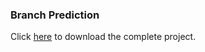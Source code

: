 ### Branch Prediction

Click [here](https://drive.google.com/file/d/1nUEooI1Jacgqmac2BTeI8mTtEgH5WBKX/view?usp=sharing) to download the complete project.

